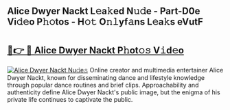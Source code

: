 ## Alice Dwyer Nackt L𝚎a𝚔ed N𝚞𝚍e - Part-D0e Vi𝚍𝚎o P𝚑𝚘tos - H𝚘𝚝 O𝚗𝚕yf𝚊ns L𝚎a𝚔s eVutF

# <h2><a href="http://kf0ftnj.oniu.top/?m=Alice+Dwyer+Nackt">🔗👉 🔴 Alice Dwyer Nackt P𝚑ot𝚘𝚜 V𝚒d𝚎o</a></h2>

[![Alice Dwyer Nackt Nu𝚍e𝚜](https://i.imgur.com/0qMVB7G.gif)](http://kf0ftnj.oniu.top/?m=Alice+Dwyer+Nackt)
Online creator and multimedia entertainer Alice Dwyer Nackt, known for disseminating dance and lifestyle knowledge through popular dance routines and brief clips. Approachability and authenticity define Alice Dwyer Nackt's public image, but the enigma of his private life continues to captivate the public.  
